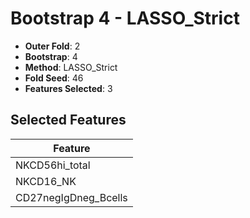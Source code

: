 # Bootstrap 4 - LASSO_Strict

- **Outer Fold**: 2
- **Bootstrap**: 4
- **Method**: LASSO_Strict
- **Fold Seed**: 46
- **Features Selected**: 3

## Selected Features

| Feature |
|---------|
| NKCD56hi_total |
| NKCD16_NK |
| CD27negIgDneg_Bcells |
